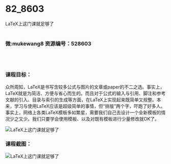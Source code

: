 # 82_8603
LaTeX上这门课就足够了
<br/></br>
<h3>微:mukewang8 资源编号：528603</h3>
<br/></br>
<h3>课程目标：</h3>
<p>众所周知，<a title="查看与 LaTeX 相关的文章" target="_blank">LaTeX</a>是书写含较多公式与图片的文章或paper的不二之选。事实上，<a title="查看与 LaTeX 相关的文章" target="_blank">LaTeX</a>就是为简洁、方便与省心而生的。而且对于公式的输入与引用、脚注和参考文献的引入、目录与索引的生成等方面，在LaTeX上实现起来既简单又规整。本来，学习与使用LaTeX应该是超级简单的事情，但“排版”两个字，吓跑了好多人。事实上，网络上各类LaTeX模板多如繁星，需要我们自己去设计一个全新模板的情况少之又少。我们只要学会使用模板、以及对既有模板进行少量修改就OK了。</p>
<p><img src="https://www.ko996.com/wp-content/uploads/img/2019/11/2-53-300x189.png" alt="LaTeX上这门课就足够了"></p>
<h3>课程截图：</h3>
<p><img src="https://www.ko996.com/wp-content/uploads/img/2019/11/1-51.png" alt="LaTeX上这门课就足够了"></p>

